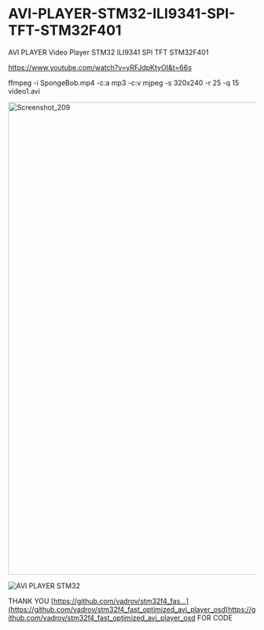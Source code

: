 # AVI-PLAYER-STM32-ILI9341-SPI-TFT-STM32F401
AVI PLAYER Video Player STM32 ILI9341 SPI TFT STM32F401

https://www.youtube.com/watch?v=yRFJdpKtyOI&t=66s

ffmpeg -i SpongeBob.mp4 -c:a mp3 -c:v mjpeg -s 320x240 -r 25 -q 15 video1.avi

<img width="960" alt="Screenshot_209" src="https://user-images.githubusercontent.com/31142397/232174767-460a454e-1917-492c-9020-f442c8908705.png">

![AVI PLAYER STM32](https://user-images.githubusercontent.com/31142397/232174774-f8e735f1-25c7-43a5-bb8a-d98696582634.jpg)

THANK YOU [https://github.com/vadrov/stm32f4_fas...](https://github.com/vadrov/stm32f4_fast_optimized_avi_player_osd)https://github.com/vadrov/stm32f4_fast_optimized_avi_player_osd FOR CODE
